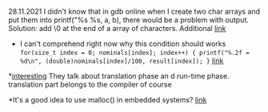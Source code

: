 28.11.2021
I didn't know that in gdb online when I create two char arrays and put them into printf("%s %s, a, b), there would be a problem with output.
Solution: add \0 at the end of a array of characters. Additional [link](https://stackoverflow.com/questions/9106752/space-removal-from-a-string-in-place-c-style-with-pointers)

* I can't comprehend right now why this condition should works 
 `for(size_t index = 0; nominals[index]; index++)
    {
        printf("%.2f = %d\n", (double)nominals[index]/100, result[index]);
    }`
    [link](https://stackoverflow.com/questions/70135954/how-can-i-round-a-fraction-properly-to-two-places-after-the-decimal)
    
*[interesting](https://stackoverflow.com/questions/37259472/why-does-c-not-allow-concatenating-strings-when-using-the-conditional-operator/37259811#37259811) They talk about translation phase an d run-time phase. translation part belongs to the compiler of course

*It's a good idea to use malloc() in embedded systems? [link](https://electronics.stackexchange.com/questions/171257/realloc-wasting-lots-of-space-in-my-mcu/171581#171581)
